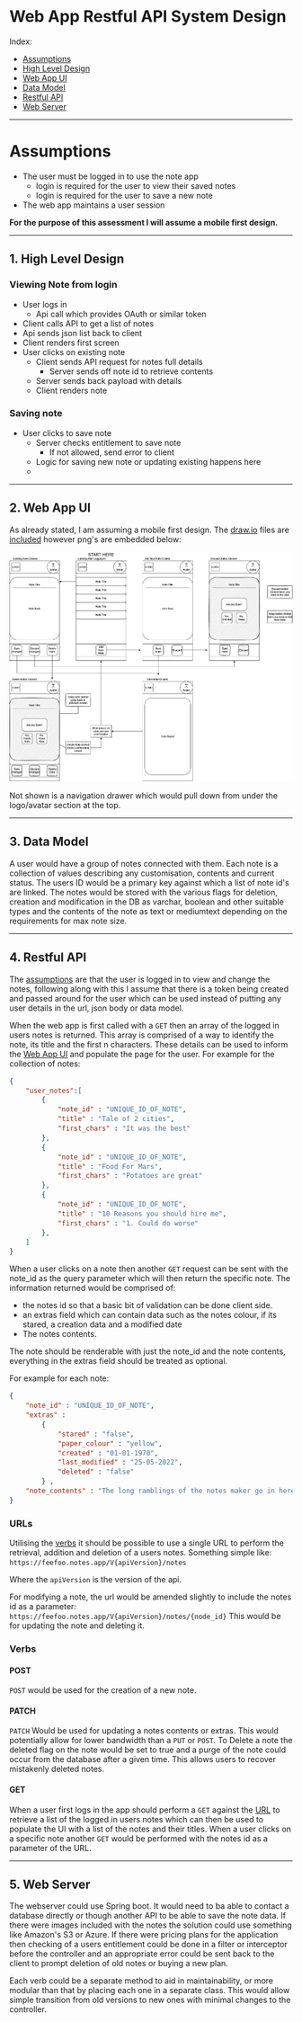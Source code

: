 # Web App Restful API System Design
Index:

* [Assumptions](#assumptions)
* [High Level Design](#1-high-level-design)
* [Web App UI](#2-web-app-ui)
* [Data Model](#3-data-model)
* [Restful API](#4-restful-api)
* [Web Server](#5-web-server)

---
# Assumptions
* The user must be logged in to use the note app
    * login is required for the user to view their saved notes
    * login is required for the user to save a new note
* The web app maintains a user session

**For the purpose of this assessment I will assume a mobile first design.**

---
## 1. High Level Design

### Viewing Note from login
* User logs in
    * Api call which provides OAuth or similar token
* Client calls API to get a list of notes
* Api sends json list back to client
* Client renders first screen
* User clicks on existing note
    * Client sends API request for notes full details
        * Server sends off note id to retrieve contents
    * Server sends back payload with details
    * Client renders note

### Saving note
* User clicks to save note
    * Server checks entitlement to save note
        * If not allowed, send error to client
    * Logic for saving new note or updating existing happens here
    * 

---
## 2. Web App UI
As already stated, I am assuming a mobile first design. The [draw.io](https://app.diagrams.net/) files are [included](/app/src/main/java/feefo_assessment/ApiDesign/resources/drawIOfile/wire_frame.drawio) however png's are embedded below:

![App Wireframe](/app/src/main/java/feefo_assessment/ApiDesign/resources/images/wire_frame.png)

Not shown is a navigation drawer which would pull down from under the logo/avatar section at the top.

---
## 3. Data Model
A user would have a group of notes connected with them. Each note is a collection of values describing any customisation, contents and current status.
The users ID would be a primary key against which a list of note id's are linked. The notes would be stored with the various flags for deletion, creation and modification in the DB as varchar, boolean and other suitable types and the contents of the note as text or mediumtext depending on the requirements for max note size.

---
## 4. Restful API
The [assumptions](#assumptions) are that the user is logged in to view and change the notes, following along with this I assume that there is a token being created and passed around for the user which can be used instead of putting any user details in the url, json body or data model.

When the web app is first called with a ```GET``` then an array of the logged in users notes is returned. This array is comprised of a way to identify the note, its title and the first n characters. These details can be used to inform the [Web App UI](#2-web-app-ui) and populate the page for the user. 
For example for the collection of notes:

```json
{
    "user_notes":[
        {
            "note_id" : "UNIQUE_ID_OF_NOTE",
            "title" : "Tale of 2 cities",
            "first_chars" : "It was the best"
        },
        {
            "note_id" : "UNIQUE_ID_OF_NOTE",
            "title" : "Food For Mars",
            "first_chars" : "Potatoes are great"
        },
        {
            "note_id" : "UNIQUE_ID_OF_NOTE",
            "title" : "10 Reasons you should hire me",
            "first_chars" : "1. Could do worse"
        },
    ]
}
```

When a user clicks on a note then another ```GET``` request can be sent with the note_id as the query parameter which will then return the specific note. The information returned would be comprised of:
* the notes id so that a basic bit of validation can be done client side.
* an extras field which can contain data such as the notes colour, if its stared, a creation data and a modified date
* The notes contents.

The note should be renderable with just the note_id and the note contents, everything in the extras field should be treated as optional.

For example for each note:

```json
{
    "note_id" : "UNIQUE_ID_OF_NOTE",
    "extras" :
        { 
            "stared" : "false",
            "paper_colour" : "yellow",
            "created" : "01-01-1970",
            "last_modified" : "25-05-2022",
            "deleted" : "false" 
        } ,
    "note_contents" : "The long ramblings of the notes maker go in here" 
}
```

### URLs
Utilising the [verbs](#verbs) it should be possible to use a single URL to perform the retrieval, addition and deletion of a users notes. Something simple like:
```https://feefoo.notes.app/V{apiVersion}/notes```

Where the ```apiVersion``` is the version of the api.

For modifying a note, the url would be amended slightly to include the notes id as a parameter:
```https://feefoo.notes.app/V{apiVersion}/notes/{node_id}```
This would be for updating the note and deleting it.

### Verbs
#### POST
```POST``` would be used for the creation of a new note.

#### PATCH
```PATCH``` Would be used for updating a notes contents or extras. This would potentially allow for lower bandwidth than a ```PUT``` or ```POST```. To Delete a note the deleted flag on the note would be set to true and a purge of the note could occur from the database after a given time. This allows users to recover mistakenly deleted notes.
#### GET
When a user first logs in the app should perform a ```GET``` against the [URL](#urls) to retrieve a list of the logged in users notes which can then be used to populate the UI with a list of the notes and their titles. When a user clicks on a specific note another ```GET``` would be performed with the notes id as a parameter of the URL.

---
## 5. Web Server

The webserver could use Spring boot. It would need to ba able to contact a database directly or though another API to be able to save the note data. If there were images included with the notes the solution could use something like Amazon's S3 or Azure. If there were pricing plans for the application then checking of a users entitlement could be done in a filter or interceptor before the controller and an appropriate error could be sent back to the client to prompt deletion of old notes or buying a new plan. 

Each verb could be a separate method to aid in maintainability, or more modular than that by placing each one in a separate class. This would allow simple transition from old versions to new ones with minimal changes to the controller.